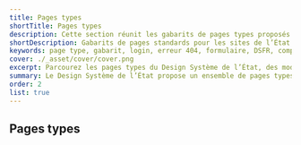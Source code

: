 ```yaml
---
title: Pages types
shortTitle: Pages types
description: Cette section réunit les gabarits de pages types proposés par le Design Système de l’État, prêts à l’emploi pour couvrir les cas d’usage récurrents des sites publics.
shortDescription: Gabarits de pages standards pour les sites de l’État
keywords: page type, gabarit, login, erreur 404, formulaire, DSFR, compte, réponse, indisponible, design system, modèles
cover: ./_asset/cover/cover.png
excerpt: Parcourez les pages types du Design Système de l’État, des modèles prêts à intégrer pour gérer les connexions, erreurs ou réponses aux utilisateurs.
summary: Le Design Système de l’État propose un ensemble de pages types couvrant les cas d’usage classiques des sites publics - page de connexion, création de compte, réponse à une demande, message d’indisponibilité ou erreur 404. Ces gabarits facilitent l’implémentation rapide d’interfaces conformes, accessibles et cohérentes avec les standards de l’État. Chaque modèle est personnalisable dans le respect des fondamentaux du DSFR.
order: 2
list: true
---
```


## Pages types
